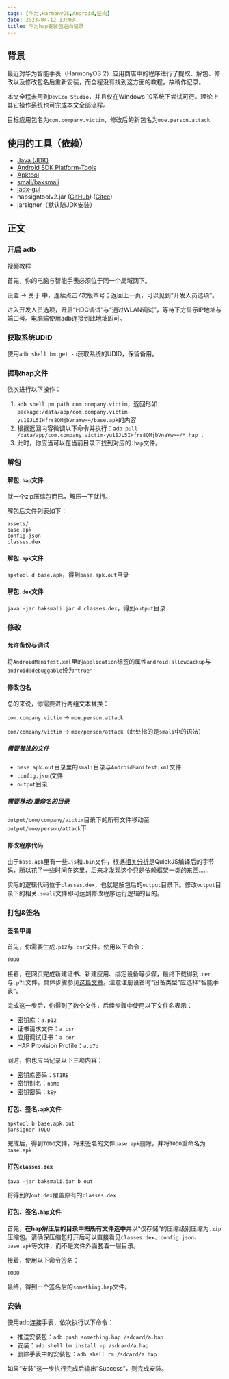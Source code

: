```yaml
---
tags: [华为,HarmonyOS,Android,逆向]
date: 2023-04-12 13:00
title: 华为hap安装包逆向记录
---
```


## 背景

最近对华为智能手表（HarmonyOS 2）应用商店中的程序进行了提取、解包、修改以及修改包名后重新安装，而全程没有找到这方面的教程，故稍作记录。

本文全程未用到`DevEco Studio`，并且仅在Windows 10系统下尝试可行。理论上其它操作系统也可完成本文全部流程。

目标应用包名为`com.company.victim`，修改后的新包名为`moe.person.attack`

## 使用的工具（依赖）

- [Java (JDK)](https://www.oracle.com/java/technologies/downloads/#java20)
- [Android SDK Platform-Tools](https://developer.android.google.cn/studio/releases/platform-tools?hl=zh-cn#downloads)
- [Apktool](https://ibotpeaches.github.io/Apktool/install)
- [smali/baksmali](https://github.com/JesusFreke/smali)
- [jadx-gui](https://github.com/skylot/jadx/releases/latest)
- hapsigntoolv2.jar ([GitHub](https://github.com/openharmony/signcenter_tool/raw/master/hapsigntool/hapsigntoolv2.jar)) ([Gitee](https://gitee.com/openharmony/signcenter_tool/raw/master/hapsigntool/hapsigntoolv2.jar))
- jarsigner（默认随JDK安装）

## 正文

### 开启 adb

[视频教程](https://www.bilibili.com/video/BV1iZ4y12775)

首先，你的电脑与智能手表必须位于同一个局域网下。

设置 -> 关于 中，连续点击7次版本号；返回上一页，可以见到“开发人员选项”。

进入开发人员选项，开启“HDC调试”与“通过WLAN调试”，等待下方显示IP地址与端口号。电脑端使用adb连接到此地址即可。

### 获取系统UDID

使用`adb shell bm get -u`获取系统的UDID，保留备用。

### 提取hap文件

依次进行以下操作：
 1. `adb shell pm path com.company.victim`，返回形如`package:/data/app/com.company.victim-yu1SJL5IHfrs8QMjbVnaYw==/base.apk`的内容
 2. 根据返回内容微调以下命令并执行：`adb pull /data/app/com.company.victim-yu1SJL5IHfrs8QMjbVnaYw==/*.hap .`
 3. 此时，你应当可以在当前目录下找到对应的`.hap`文件。
 
### 解包
 
#### 解包`.hap`文件
 
就一个zip压缩包而已，解压一下就行。

解包后文件列表如下：

```plain
assets/
base.apk
config.json
classes.dex
```

#### 解包`.apk`文件

`apktool d base.apk`，得到`base.apk.out`目录

#### 解包`.dex`文件

`java -jar baksmali.jar d classes.dex`，得到`output`目录

### 修改

#### 允许备份与调试

将`AndroidManifest.xml`里的`application`标签的属性`android:allowBackup`与`android:debuggable`设为`"true"`

#### 修改包名

总的来说，你需要进行两组文本替换：

`com.company.victim` -> `moe.person.attack`

`com/company/victim` -> `moe/person/attack`（此处指的是`smali`中的语法）

##### 需要替换的文件

- `base.apk.out`目录里的`smali`目录与`AndroidManifest.xml`文件
- `config.json`文件
- `output`目录

##### 需要移动/重命名的目录

`output/com/company/victim`目录下的所有文件移动至`output/moe/person/attack`下

#### 修改程序代码

由于`base.apk`里有一些`.js`和`.bin`文件，根据[相关分析](https://www.bandbbs.cn/threads/3936)是QuickJS编译后的字节码，所以花了一些时间在这里，后来才发现这个只是依赖框架一类的东西……

实际的逻辑代码位于`classes.dex`，也就是解包后的`output`目录下。修改`output`目录下的相关`.smali`文件即可达到修改程序运行逻辑的目的。

### 打包&签名

#### 签名申请

首先，你需要生成`.p12`与`.csr`文件。使用以下命令：

```sh
TODO
```

接着，在网页完成新建证书、新建应用、绑定设备等步骤，最终下载得到`.cer`与`.p7b`文件。具体步骤参见[这篇文章](https://zhuanlan.zhihu.com/p/377931066)。注意注册设备时“设备类型”应选择“智能手表”。

完成这一步后，你得到了数个文件，后续步骤中使用以下文件名表示：

- 密钥库：`a.p12`
- 证书请求文件：`a.csr`
- 应用调试证书：`a.cer`
- HAP Provision Profile：`a.p7b`

同时，你也应当记录以下三项内容：

- 密钥库密码：`ST1RE`
- 密钥别名：`naMe`
- 密钥密码：`kEy`

#### 打包、签名`.apk`文件

```shell
apktool b base.apk.out
jarsigner TODO
```

完成后，得到`TODO`文件，将未签名的文件`base.apk`删除，并将`TODO`重命名为`base.apk`

#### 打包`classes.dex`

`java -jar baksmali.jar b out`

将得到的`out.dex`覆盖原有的`classes.dex`

#### 打包、签名`.hap`文件

首先，**在hap解压后的目录中把所有文件选中**并以“仅存储”的压缩级别压缩为`.zip`压缩包。请确保压缩包打开后可以直接看见`classes.dex`、`config.json`、`base.apk`等文件，而不是文件外面套着一层目录。

接着，使用以下命令签名：

```shell
TODO
```

最终，得到一个签名后的`something.hap`文件。

### 安装

使用adb连接手表，依次执行以下命令：

- 推送安装包：`adb push something.hap /sdcard/a.hap`
- 安装：`adb shell bm install -p /sdcard/a.hap`
- 删除手表中的安装包：`adb shell rm /sdcard/a.hap`

如果“安装”这一步执行完成后输出“Success”，则完成安装。

